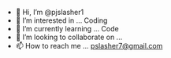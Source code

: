 - 👋 Hi, I’m @pjslasher1
- 👀 I’m interested in ... Coding
- 🌱 I’m currently learning ... Code
- 💞️ I’m looking to collaborate on ... 
- 📫 How to reach me ... pslasher7@gmail.com

<!---
pjslasher1/pjslasher1 is a ✨ special ✨ repository because its `README.md` (this file) appears on your GitHub profile.
You can click the Preview link to take a look at your changes.
--->
